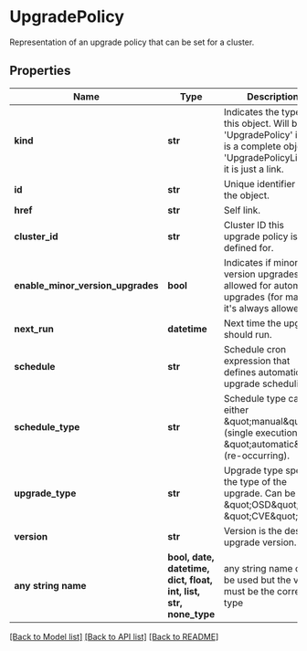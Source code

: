 # UpgradePolicy

Representation of an upgrade policy that can be set for a cluster.

## Properties
Name | Type | Description | Notes
------------ | ------------- | ------------- | -------------
**kind** | **str** | Indicates the type of this object. Will be &#39;UpgradePolicy&#39; if this is a complete object or &#39;UpgradePolicyLink&#39; if it is just a link. | [optional] 
**id** | **str** | Unique identifier of the object. | [optional] 
**href** | **str** | Self link. | [optional] 
**cluster_id** | **str** | Cluster ID this upgrade policy is defined for. | [optional] 
**enable_minor_version_upgrades** | **bool** | Indicates if minor version upgrades are allowed for automatic upgrades (for manual it&#39;s always allowed). | [optional] 
**next_run** | **datetime** | Next time the upgrade should run. | [optional] 
**schedule** | **str** | Schedule cron expression that defines automatic upgrade scheduling. | [optional] 
**schedule_type** | **str** | Schedule type can be either \&quot;manual\&quot; (single execution) or \&quot;automatic\&quot; (re-occurring). | [optional] 
**upgrade_type** | **str** | Upgrade type specify the type of the upgrade. Can be \&quot;OSD\&quot; or \&quot;CVE\&quot;. | [optional] 
**version** | **str** | Version is the desired upgrade version. | [optional] 
**any string name** | **bool, date, datetime, dict, float, int, list, str, none_type** | any string name can be used but the value must be the correct type | [optional]

[[Back to Model list]](../README.md#documentation-for-models) [[Back to API list]](../README.md#documentation-for-api-endpoints) [[Back to README]](../README.md)


